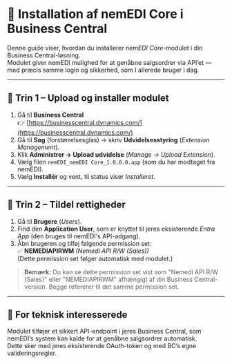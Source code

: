 # 🧩 Installation af nemEDI Core i Business Central

Denne guide viser, hvordan du installerer *nemEDI Core*-modulet i din Business Central-løsning.  
Modulet giver nemEDI mulighed for at genåbne salgsordrer via API’et — med præcis samme login og sikkerhed, som I allerede bruger i dag.

---

## 🔹 Trin 1 – Upload og installer modulet
1. Gå til **Business Central**  
   👉 [https://businesscentral.dynamics.com/](https://businesscentral.dynamics.com/)  
2. Gå til **Søg** (forstørrelsesglas) → skriv **Udvidelsesstyring** (*Extension Management*).  
3. Klik **Administrer → Upload udvidelse** (*Manage → Upload Extension*).  
4. Vælg filen `nemEDI_nemEDI Core_1.0.0.0.app` (som du har modtaget fra nemEDI).  
5. Vælg **Installér** og vent, til status viser *Installeret*.

---

## 🔹 Trin 2 – Tildel rettigheder
1. Gå til **Brugere** (*Users*).  
2. Find den **Application User**, som er knyttet til jeres eksisterende *Entra App* (den bruges til nemEDI's API-adgang).  
3. Åbn brugeren og tilføj følgende permission set:  
   ✅ **NEMEDIAPIRWM** *(Nemedi API R/W (Sales))*  
   (Dette permission set følger automatisk med modulet.)

> **Bemærk:** Du kan se dette permission set vist som "Nemedi API R/W (Sales)" eller "NEMEDIAPIRWM" afhængigt af din Business Central-version. Begge refererer til det samme permission set.

---

## 🔹 For teknisk interesserede
Modulet tilføjer et sikkert API-endpoint i jeres Business Central, som nemEDI’s system kan kalde for at genåbne salgsordrer automatisk.  
Dette sker med jeres eksisterende OAuth-token og med BC’s egne valideringsregler.


